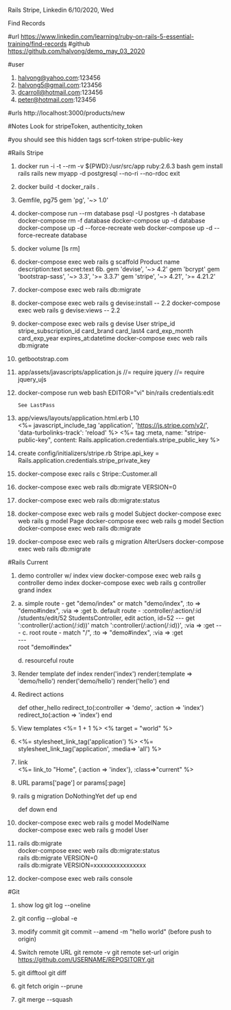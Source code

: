 Rails Stripe, Linkedin
6/10/2020, Wed

Find Records

#url
https://www.linkedin.com/learning/ruby-on-rails-5-essential-training/find-records
#github
https://github.com/halvong/demo_may_03_2020

#user
1. halvong@yahoo.com:123456
2. halvong5@gmail.com:123456
3. dcarroll@hotmail.com:123456
3. peter@hotmail.com:123456

#urls
http://localhost:3000/products/new

#Notes
Look for stripeToken, authenticity_token

#you should see this
hidden tags
    scrf-token
    stripe-public-key


#Rails Stripe
1. docker run -i -t --rm -v ${PWD}:/usr/src/app ruby:2.6.3 bash
   gem install rails
   rails new myapp -d postgresql --no-ri --no-rdoc
   exit
2. docker build -t docker_rails .

3. Gemfile, pg75 
	gem 'pg', '~> 1.0'
    
4. docker-compose run --rm database psql -U postgres -h database
   docker-compose rm -f database
   docker-compose up -d database
   docker-compose up -d --force-recreate web
   docker-compose up -d --force-recreate database
   
5. docker volume [ls rm]
6. docker-compose exec web rails g scaffold Product name description:text secret:text
6b. gem 'devise', '~> 4.2'
    gem 'bcrypt'
    gem 'bootstrap-sass', '~> 3.3', '>= 3.3.7'
    gem 'stripe', '~> 4.21', '>= 4.21.2'
    
7. docker-compose exec web rails db:migrate
8. docker-compose exec web rails g devise:install -- 2.2 
   docker-compose exec web rails g devise:views   -- 2.2 
9. docker-compose exec web rails g devise User stripe_id stripe_subscription_id card_brand card_last4 card_exp_month card_exp_year expires_at:datetime 
   docker-compose exec web rails db:migrate
10. getbootstrap.com

11. app/assets/javascripts/application.js
        //= require jquery
        //= require jquery_ujs

11. docker-compose run web bash
        EDITOR="vi" bin/rails credentials:edit
        
        See LastPass 
    
12. app/views/layouts/application.html.erb L10  
        <%= javascript_include_tag 'application', 'https://js.stripe.com/v2/', 'data-turbolinks-track': 'reload' %>
        <%= tag :meta, name: "stripe-public-key", content: Rails.application.credentials.stripe_public_key %>
13. create config/initializers/stripe.rb
        Stripe.api_key = Rails.application.credentials.stripe_private_key
14. docker-compose exec rails c
        Stripe::Customer.all        
        
15. docker-compose exec web rails db:migrate VERSION=0
16. docker-compose exec web rails db:migrate:status
17. docker-compose exec web rails g model Subject 
    docker-compose exec web rails g model Page 
    docker-compose exec web rails g model Section 
    docker-compose exec web rails db:migrate
    
18. docker-compose exec web rails g migration AlterUsers 
    docker-compose exec web rails db:migrate
 
     
#Rails Current
1. demo controller w/ index view
   docker-compose exec web rails g controller demo index 
   docker-compose exec web rails g controller grand index
 
2. a. simple route - get "demo/index" or match "demo/index", :to => "demo#index", :via => :get 
   b. default route - :controller/:action/:id 
                      /students/edit/52
                      StudentsController, edit action, id=52
                      ---
                      get ':controller(/:action(/:id))'
                      match ':controller(/:action(/:id))', :via => :get
                      ---
   c. root route - match "/", :to => "demo#index", :via => :get     
                   ---   
                   root "demo#index"
                   
   d. resourceful route
   
3. Render template 
    def index
        render('index')
        render(:template => 'demo/hello')
        render('demo/hello')
        render('hello')
   end   
4. Redirect actions   

    def other_hello
        redirect_to(:controller => 'demo', :action => 'index') 
        redirect_to(:action => 'index') 
    end
5. View templates
    <%= 1 + 1 %>
    <% target = "world" %>

6. <link href="/assets/stylesheets/application.css" rel="stylesheet" type="text/css" media="all" />
   <%= stylesheet_link_tag('application') %> 
   <%= stylesheet_link_tag('application', :media=> 'all') %> 
7. link   
   <%= link_to "Home", {:action => 'index'}, :class=>"current" %>
8. URL
    params['page'] or params[:page]
9. rails g migration DoNothingYet 
    def up
    end
    
    def down
    end
    
10. docker-compose exec web rails g model ModelName    
    docker-compose exec web rails g model User    

11. rails db:migrate   
    docker-compose exec web rails db:migrate:status  
    rails db:migrate VERSION=0   
    rails db:migrate VERSION=xxxxxxxxxxxxxxxx  
    
12. docker-compose exec web rails console 


   
#Git   
1. show log 
   git log --oneline
   
2. git config --global -e

3. modify commit 
   git commit --amend -m "hello world" (before push to origin)
   
4. Switch remote URL 
   git remote -v
   git remote set-url origin https://github.com/USERNAME/REPOSITORY.git 
   
5. git difftool <head commit> <previous commit>
   git diff <head commit> <previous commit>
   
6. git fetch origin --prune   
7. git merge --squash <branch>


